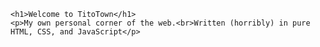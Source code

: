 
    <h1>Welcome to TitoTown</h1>
    <p>My own personal corner of the web.<br>Written (horribly) in pure HTML, CSS, and JavaScript</p>
